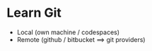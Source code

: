 # Learn Git

- Local     (own machine / codespaces)
- Remote    (github / bitbucket ==> git providers)